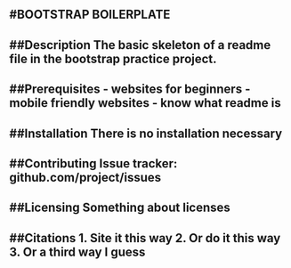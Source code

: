 #BOOTSTRAP BOILERPLATE
---
##Description
    The basic skeleton of a readme file in the bootstrap practice project.
---
##Prerequisites
    - websites for beginners
    - mobile friendly websites
    - know what readme is
---
##Installation
There is no installation necessary
---

##Contributing
    Issue tracker: github.com/project/issues
---

##Licensing
    Something about licenses
---

##Citations
    1. Site it this way
    2. Or do it this way
    3. Or a third way I guess
---